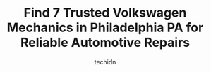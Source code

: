 ---
layout: ampstory
image: https://images.unsplash.com/photo-1596209716749-aee52a95737c?ixlib=rb-4.0.3&ixid=MnwxMjA3fDB8MHxwaG90by1wYWdlfHx8fGVufDB8fHx8&auto=format&fit=crop&w=640&h=853&q=80
author: techidn
featured: false
description: Trust your vehicles maintenance and repairs to the 7 best Volkswagen Mechanic in Philadelphia PA, USA. With their extensive experience, cutting-edge technology, and commitment to customer s
title: Find 7 Trusted Volkswagen Mechanics in Philadelphia PA for Reliable Automotive Repairs
cover:
   title: Find 7 Trusted Volkswagen Mechanics in Philadelphia PA for Reliable Automotive Repairs
   subtitle: Rickpate
   background: https://images.unsplash.com/photo-1596209716749-aee52a95737c?ixlib=rb-4.0.3&ixid=MnwxMjA3fDB8MHxwaG90by1wYWdlfHx8fGVufDB8fHx8&auto=format&fit=crop&w=640&h=853&q=80

pages: 
 - layout: thirds
   top: <h1>#1 Universal Auto Repair inc.</h1>
   bottom: "<p>I needed a water pump. I couldnt believe how quickly it was repaired.My car was towed there on Tuesday afternoon and was repaired Wednesday morning. Everyone was very pr</p>"
   background: https://www.knot35.com/toplist/wp-content/uploads/2023/06/best-volkswagen-mechanic-1-in-philadelphia-pa-1685836111.png
   backgroundblur: true
 - layout: thirds
   top: <h1>#2 Dons Auto Repair</h1>
   bottom: "<p>1132 E Passyunk Ave, Philadelphia, PA 19147, United States</p>"
   background: https://www.knot35.com/toplist/wp-content/uploads/2023/06/best-volkswagen-mechanic-2-in-philadelphia-pa-1685836111.jpeg
   cta:
      link: https://www.knot35.com/toplist/find-7-trusted-volkswagen-mechanics-in-philadelphia-pa-for-reliable-automotive-repairs/
      text: Find 7 Trusted Volkswagen Mechanics in Philadelphia PA for Reliable Automotive Repairs
 - layout: thirds
   top: <h1>#3 Xaviers Auto Center</h1>
   bottom: "<p>1845 Wakeling St, Philadelphia, PA 19124, United States</p>"
   background: https://www.knot35.com/toplist/wp-content/uploads/2023/06/best-volkswagen-mechanic-3-in-philadelphia-pa-1685836112.jpeg
   cta:
      link: https://www.knot35.com/toplist/find-7-trusted-volkswagen-mechanics-in-philadelphia-pa-for-reliable-automotive-repairs/
      text: Find 7 Trusted Volkswagen Mechanics in Philadelphia PA for Reliable Automotive Repairs
 - layout: thirds
   top: <h1>#4 Foreign Fix Auto Center Inc</h1>
   bottom: "<p>822 Reed St, Philadelphia, PA 19147, United States</p>"
   background: https://images.unsplash.com/photo-1608501821300-4f99e58bba77?ixlib=rb-4.0.3&ixid=MnwxMjA3fDB8MHxwaG90by1wYWdlfHx8fGVufDB8fHx8&auto=format&fit=crop&w=640&h=853&q=80
   cta:
      link: https://www.knot35.com/toplist/find-7-trusted-volkswagen-mechanics-in-philadelphia-pa-for-reliable-automotive-repairs/
      text: Find 7 Trusted Volkswagen Mechanics in Philadelphia PA for Reliable Automotive Repairs
 - layout: thirds
   top: <h1>#5 Eleventh Street Auto Repair</h1>
   bottom: "<p>820 S 11th St, Philadelphia, PA 19147, United States</p>"
   background: https://images.unsplash.com/photo-1608411404720-c8f0417bcdba?ixlib=rb-4.0.3&ixid=MnwxMjA3fDB8MHxwaG90by1wYWdlfHx8fGVufDB8fHx8&auto=format&fit=crop&w=640&h=853&q=80
   cta:
      link: https://www.knot35.com/toplist/find-7-trusted-volkswagen-mechanics-in-philadelphia-pa-for-reliable-automotive-repairs/
      text: Find 7 Trusted Volkswagen Mechanics in Philadelphia PA for Reliable Automotive Repairs
 - layout: thirds
   top: <h1>#6 Philly Auto Repair</h1>
   bottom: "<p>3021 Vare Ave, Philadelphia, PA 19145, United States</p>"
   background: https://images.unsplash.com/photo-1540457036297-448b6b99e91c?ixlib=rb-4.0.3&ixid=MnwxMjA3fDB8MHxwaG90by1wYWdlfHx8fGVufDB8fHx8&auto=format&fit=crop&w=640&h=853&q=80
   cta:
      link: https://www.knot35.com/toplist/find-7-trusted-volkswagen-mechanics-in-philadelphia-pa-for-reliable-automotive-repairs/
      text: Find 7 Trusted Volkswagen Mechanics in Philadelphia PA for Reliable Automotive Repairs
 - layout: thirds
   top: <h1>#7 Wagenwerx</h1>
   bottom: "<p>1002 E Willow Grove Ave, Wyndmoor, PA 19038, United States</p>"
   background: https://images.unsplash.com/photo-1567095761054-7a02e69e5c43?ixlib=rb-4.0.3&ixid=MnwxMjA3fDB8MHxwaG90by1wYWdlfHx8fGVufDB8fHx8&auto=format&fit=crop&w=640&h=853&q=80
   cta:
      link: https://www.knot35.com/toplist/find-7-trusted-volkswagen-mechanics-in-philadelphia-pa-for-reliable-automotive-repairs/
      text: Find 7 Trusted Volkswagen Mechanics in Philadelphia PA for Reliable Automotive Repairs
 - layout: thirds
   middle: Continue reading...
   background: https://images.unsplash.com/photo-1510906594845-bc082582c8cc?ixlib=rb-4.0.3&ixid=MnwxMjA3fDB8MHxwaG90by1wYWdlfHx8fGVufDB8fHx8&auto=format&fit=crop&w=640&h=853&q=80
   cta:
      link: https://www.knot35.com/toplist/find-7-trusted-volkswagen-mechanics-in-philadelphia-pa-for-reliable-automotive-repairs/
      text: Find 7 Trusted Volkswagen Mechanics in Philadelphia PA for Reliable Automotive Repairs
      
---